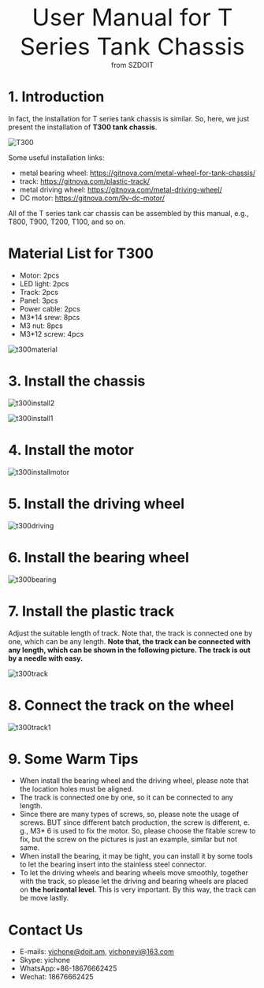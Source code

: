 <center> <font size=10> User Manual for T Series Tank Chassis </font></center>

<center> from SZDOIT </center>


# 1. Introduction

In fact, the installation for T series tank chassis is similar. So, here, we just present the installation of **T300 tank chassis**.

![T300](T300.jpg)

Some useful installation links:

- metal bearing wheel: https://gitnova.com/metal-wheel-for-tank-chassis/
- track: https://gitnova.com/plastic-track/
- metal driving wheel: https://gitnova.com/metal-driving-wheel/
- DC motor: https://gitnova.com/9v-dc-motor/

All of the T series tank car chassis can be assembled by this manual, e.g., T800, T900, T200, T100, and so on.

# Material List for T300

- Motor: 2pcs
- LED light: 2pcs
- Track: 2pcs
- Panel: 3pcs
- Power cable: 2pcs
- M3*14 srew: 8pcs
- M3 nut: 8pcs
- M3*12 screw: 4pcs 

![t300material](t300material.jpg)

# 3. Install the chassis

![t300install2](t300install2.jpg)

![t300install1](t300install1.jpg)



# 4. Install the motor

![t300installmotor](t300installmotor.jpg)

# 5. Install the driving wheel

![t300driving](t300driving.jpg)

# 6. Install the bearing wheel

![t300bearing](t300bearing.jpg)

# 7. Install the plastic track

  Adjust the suitable length of track. Note that, the track is connected one by one, which can be any length. **Note that, the track can be connected with any length, which can be shown in the following picture. The track is out by a needle with easy.**

![t300track](t300track.jpg)

# 8. Connect the track on the wheel

![t300track1](t300track1.jpg)

# 9. Some Warm Tips

- When install the bearing wheel and the driving wheel, please note that the location holes must be aligned. 
- The track is connected one by one, so it can be connected to any length.
- Since there are many types of screws, so, please note the usage of screws. BUT since different batch production, the screw is different, e. g., M3* 6 is used to fix the motor. So, please choose the fitable screw to fix, but the screw on the pictures is just an example, similar but not same.
- When install the bearing, it may be tight, you can install it by some tools to let the bearing insert into the stainless steel connector.
- To let the driving wheels and bearing wheels move smoothly, together with the track, so please let the driving and bearing wheels are placed on **the horizontal level**. This is very important. By this way, the track can be move lastly.

#  Contact Us

- E-mails: [yichone@doit.am](mailto:yichone@doit.am), [yichoneyi@163.com](mailto:yichoneyi@163.com)
- Skype: yichone
- WhatsApp:+86-18676662425
- Wechat: 18676662425





